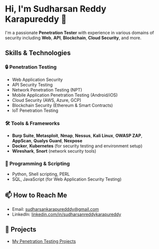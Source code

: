 # Hi, I'm Sudharsan Reddy Karapureddy 👋

I'm a passionate **Penetration Tester** with experience in various domains of security including **Web**, **API**, **Blockchain**, **Cloud Security**, and more.

## Skills & Technologies

### 🔒 **Penetration Testing**  
- Web Application Security  
- API Security Testing  
- Network Penetration Testing (NPT)  
- Mobile Application Penetration Testing (Android/iOS)  
- Cloud Security (AWS, Azure, GCP)  
- Blockchain Security (Ethereum & Smart Contracts)  
- IoT Penetration Testing  

### 🛠️ **Tools & Frameworks**
- **Burp Suite**, **Metasploit**, **Nmap**, **Nessus**, **Kali Linux**, **OWASP ZAP**, **AppScan**, **Qualys Guard**, **Nexpose**  
- **Docker**, **Kubernetes** (for security testing and environment setup)  
- **Wireshark**, **Snort** (network security tools)

### 📝 **Programming & Scripting**
- Python, Shell scripting, PERL  
- SQL, JavaScript (for Web Application Security Testing)

## 📫 How to Reach Me
- Email: [sudharsankarapuredddy@gmail.com](mailto:sudharsankarapuredddy@gmail.com)
- LinkedIn: [linkedin.com/in/sudharsanreddykarapureddy](https://www.linkedin.com/in/sudharsanreddykarapureddy)

## 📄 Projects
- [My Penetration Testing Projects](https://github.com/sudharsankarap)
